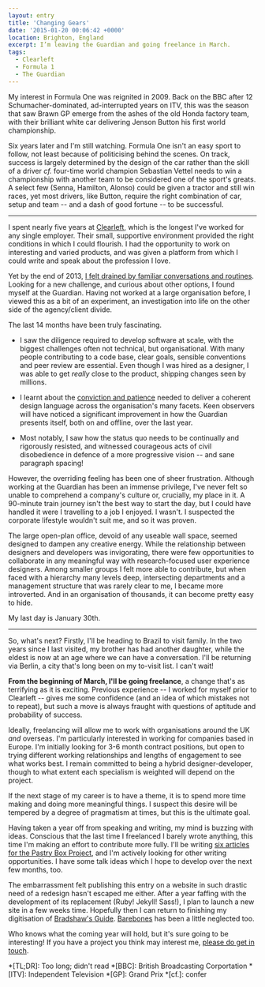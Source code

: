 ```yaml
---
layout: entry
title: 'Changing Gears'
date: '2015-01-20 00:06:42 +0000'
location: Brighton, England
excerpt: I’m leaving the Guardian and going freelance in March.
tags:
  - Clearleft
  - Formula 1
  - The Guardian
---
```

My interest in Formula One was reignited in 2009. Back on the BBC after 12 Schumacher-dominated, ad-interrupted years on ITV, this was the season that saw Brawn GP emerge from the ashes of the old Honda factory team, with their brilliant white car delivering Jenson Button his first world championship.

Six years later and I'm still watching. Formula One isn't an easy sport to follow, not least because of politicising behind the scenes. On track, success is largely determined by the design of the car rather than the skill of a driver _cf._ four-time world champion Sebastian Vettel needs to win a championship with another team to be considered one of the sport's greats. A select few (Senna, Hamilton, Alonso) could be given a tractor and still win races, yet most drivers, like Button, require the right combination of car, setup and team -- and a dash of good fortune -- to be successful.

* * *

I spent nearly five years at [Clearleft][1], which is the longest I've worked for any single employer. Their small, supportive environment provided the right conditions in which I could flourish. I had the opportunity to work on interesting and varied products, and was given a platform from which I could write and speak about the profession I love.

Yet by the end of 2013, [I felt drained by familiar conversations and routines][2]. Looking for a new challenge, and curious about other options, I found myself at the Guardian. Having not worked at a large organisation before, I viewed this as a bit of an experiment, an investigation into life on the other side of the agency/client divide.

The last 14 months have been truly fascinating.

* I saw the diligence required to develop software at scale, with the biggest challenges often not technical, but organisational. With many people contributing to a code base, clear goals, sensible conventions and peer review are essential. Even though I was hired as a designer, I was able to get _really_ close to the product, shipping changes seen by millions.

* I learnt about the [conviction and patience][3] needed to deliver a coherent design language across the organisation's many facets. Keen observers will have noticed a significant improvement in how the Guardian presents itself, both on and offline, over the last year.

* Most notably, I saw how the status quo needs to be continually and rigorously resisted, and witnessed courageous acts of civil disobedience in defence of a more progressive vision -- and sane paragraph spacing!

However, the overriding feeling has been one of sheer frustration. Although working at the Guardian has been an immense privilege, I've never felt so unable to comprehend a company's culture or, crucially, my place in it. A 90-minute train journey isn't the best way to start the day, but I could have handled it were I travelling to a job I enjoyed. I wasn't. I suspected the corporate lifestyle wouldn't suit me, and so it was proven.

The large open-plan office, devoid of any useable wall space, seemed designed to dampen any creative energy. While the relationship between designers and developers was invigorating, there were few opportunities to collaborate in any meaningful way with research-focused user experience designers. Among smaller groups I felt more able to contribute, but when faced with a hierarchy many levels deep, intersecting departments and a management structure that was rarely clear to me, I became more introverted. And in an organisation of thousands, it can become pretty easy to hide.

My last day is January 30th.

* * *

So, what's next? Firstly, I'll be heading to Brazil to visit family. In the two years since I last visited, my brother has had another daughter, while the eldest is now at an age where we can have a conversation. I'll be returning via Berlin, a city that's long been on my to-visit list. I can't wait!

**From the beginning of March, I'll be going freelance**, a change that's as terrifying as it is exciting. Previous experience -- I worked for myself prior to Clearleft -- gives me some confidence (and an idea of which mistakes not to repeat), but such a move is always fraught with questions of aptitude and probability of success.

Ideally, freelancing will allow me to work with organisations around the UK *and* overseas. I'm particularly interested in working for companies based in Europe. I'm initially looking for 3-6 month contract positions, but open to trying different working relationships and lengths of engagement to see what works best. I remain committed to being a hybrid designer-developer, though to what extent each specialism is weighted will depend on the project.

If the next stage of my career is to have a theme, it is to spend more time making and doing more meaningful things. I suspect this desire will be tempered by a degree of pragmatism at times, but this is the ultimate goal.

Having taken a year off from speaking and writing, my mind is buzzing with ideas. Conscious that the last time I freelanced I barely wrote anything, this time I'm making an effort to contribute more fully. I'll be writing [six articles for the Pastry Box Project][4], and I'm actively looking for other writing opportunities. I have some talk ideas which I hope to develop over the next few months, too.

The embarrassment felt publishing this entry on a website in such drastic need of a redesign hasn't escaped me either. After a year faffing with the development of its replacement (Ruby! Jekyll! Sass!), I plan to launch a new site in a few weeks time. Hopefully then I can return to finishing my digitisation of [Bradshaw's Guide][5]. [Barebones][6] has been a little neglected too.

Who knows what the coming year will hold, but it's sure going to be interesting! If you have a project you think may interest me, [please do get in touch][7].

[1]: http://clearleft.com/
[2]: /2013/10/moving_in_moving_on/
[3]: https://the-pastry-box-project.net/paul-lloyd/2015-january-12
[4]: https://the-pastry-box-project.net/baker/paul-lloyd
[5]: http://bradshawsguide.org/
[6]: https://github.com/paulrobertlloyd/barebones
[7]: /contact/

*[TL;DR]: Too long; didn't read
*[BBC]: British Broadcasting Corportation
*[ITV]: Independent Television
*[GP]: Grand Prix
*[cf.]: confer
